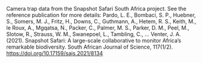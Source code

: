 Camera trap data from the Snapshot Safari South Africa project. See the reference publication for more details: Pardo, L. E., Bombaci, S. P., Huebner, S., Somers, M. J., Fritz, H., Downs, C., Guthmann, A., Hetem, R. S., Keith, M., le Roux, A., Mgqatsa, N., Packer, C., Palmer, M. S., Parker, D. M., Peel, M., Slotow, R., Strauss, W. M., Swanepoel, L., Tambling, C., … Venter, J. A. (2021). Snapshot Safari: A large-scale collaborative to monitor Africa’s remarkable biodiversity. South African Journal of Science, 117(1/2). https://doi.org/10.17159/sajs.2021/8134

